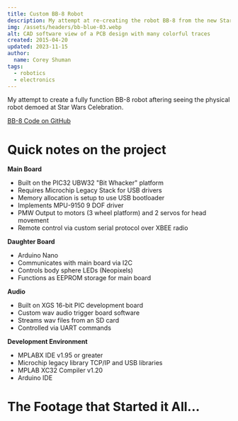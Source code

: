 ```yaml
---
title: Custom BB-8 Robot
description: My attempt at re-creating the robot BB-8 from the new Star Wars movies.
img: /assets/headers/bb-blue-03.webp
alt: CAD software view of a PCB design with many colorful traces
created: 2015-04-20
updated: 2023-11-15
author:
  name: Corey Shuman
tags: 
  - robotics
  - electronics
---
```


My attempt to create a fully function BB-8 robot aftering seeing the physical robot demoed at Star Wars Celebration.

[BB-8 Code on GitHub](https://github.com/coreyshuman/BB-8)

# Quick notes on the project

**Main Board**

- Built on the PIC32 UBW32 "Bit Whacker" platform
- Requires Microchip Legacy Stack for USB drivers
- Memory allocation is setup to use USB bootloader
- Implements MPU-9150 9 DOF driver
- PMW Output to motors (3 wheel platform) and 2 servos for head movement
- Remote control via custom serial protocol over XBEE radio

**Daughter Board**

- Arduino Nano
- Communicates with main board via I2C
- Controls body sphere LEDs (Neopixels)
- Functions as EEPROM storage for main board

**Audio**

- Built on XGS 16-bit PIC development board
- Custom wav audio trigger board software
- Streams wav files from an SD card
- Controlled via UART commands


**Development Environment**

- MPLABX IDE v1.95 or greater
- Microchip legacy library TCP/IP and USB libraries
- MPLAB XC32 Compiler v1.20
- Arduino IDE

# The Footage that Started it All...

<youtube 
    src='https://www.youtube.com/embed/A_K10fX9DSY?si=ceM9KyrFiQE5_2Du' 
    title='A short video showing a metal camera gimbal mirroring the orientation of a VR headset as it is moved around'
    width='100%'>
</youtube>